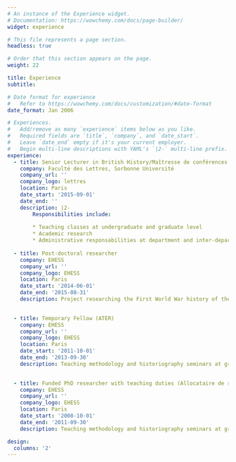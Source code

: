 ```yaml
---
# An instance of the Experience widget.
# Documentation: https://wowchemy.com/docs/page-builder/
widget: experience

# This file represents a page section.
headless: true

# Order that this section appears on the page.
weight: 22

title: Experience
subtitle:

# Date format for experience
#   Refer to https://wowchemy.com/docs/customization/#date-format
date_format: Jan 2006

# Experiences.
#   Add/remove as many `experience` items below as you like.
#   Required fields are `title`, `company`, and `date_start`.
#   Leave `date_end` empty if it's your current employer.
#   Begin multi-line descriptions with YAML's `|2-` multi-line prefix.
experience:
  - title: Senior Lecturer in British History/Maîtresse de conférences en civilisation britannique
    company: Faculté des Lettres, Sorbonne Université
    company_url: ''
    company_logo: lettres
    location: Paris
    date_start: '2015-09-01'
    date_end: ''
    description: |2-
        Responsibilities include:
        
        * Teaching classes at undergraduate and graduate level
        * Academic research
        * Administrative responsabilities at department and inter-departmental level
        
  - title: Post-doctoral researcher
    company: EHESS
    company_url: ''
    company_logo: EHESS
    location: Paris
    date_start: '2014-06-01'
    date_end: '2015-08-31'
    description: Project researching the First World War history of the *Caisse des Dépôts et Consignations*.

        
  - title: Temporary Fellow (ATER)
    company: EHESS
    company_url: ''
    company_logo: EHESS
    location: Paris
    date_start: '2011-10-01'
    date_end: '2013-09-30'
    description: Teaching methodology and historiography seminars at graduate level while completing PhD.

            
  - title: Funded PhD researcher with teaching duties (Allocataire de recherche avec monitorat)
    company: EHESS
    company_url: ''
    company_logo: EHESS
    location: Paris
    date_start: '2008-10-01'
    date_end: '2011-09-30'
    description: Teaching methodology and historiography seminars at graduate level while working on PhD.

design:
  columns: '2'
---
```

